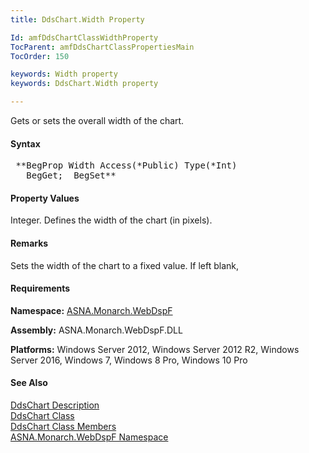 ```yaml
---
title: DdsChart.Width Property

Id: amfDdsChartClassWidthProperty
TocParent: amfDdsChartClassPropertiesMain
TocOrder: 150

keywords: Width property
keywords: DdsChart.Width property

---
```


Gets or sets the overall width of the chart.

#### Syntax
<pre class="prettyprint"> **BegProp Width Access(*Public) Type(*Int)
   BegGet;  BegSet** </pre>

#### Property Values
Integer. Defines the width of the chart (in pixels).

#### Remarks
Sets the width of the chart to a fixed value. If left blank,

#### Requirements
**Namespace:** [ASNA.Monarch.WebDspF](amfWebDspFNamespace.html)

**Assembly:** ASNA.Monarch.WebDspF.DLL

**Platforms:** Windows Server 2012, Windows Server 2012 R2, Windows Server 2016, Windows 7, Windows 8 Pro, Windows 10 Pro

#### See Also
[DdsChart Description](amfUnderstandingCharts.html)<br /> [ DdsChart Class](amfDdsChartClass.html) <br /> [ DdsChart Class Members](amfDdsChartClassMembers.html) <br /> [ ASNA.Monarch.WebDspF Namespace](amfWebDspFNamespace.html) 
